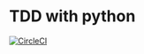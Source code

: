 # TDD with python

[![CircleCI](https://circleci.com/gh/nogsantos/tdd-with-python.svg?style=svg)](https://circleci.com/gh/nogsantos/tdd-with-python)